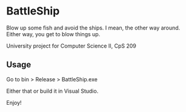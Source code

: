 # BattleShip

Blow up some fish and avoid the ships. I mean, the other way around. <br>
Either way, you get to blow things up.

University project for Computer Science II, CpS 209

## Usage
Go to bin > Release > BattleShip.exe

Either that or build it in Visual Studio.

Enjoy!